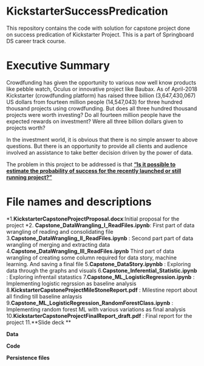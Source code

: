 # KickstarterSuccessPredication
This repository contains the code with solution for capstone project done on success predication of Kickstarter Project. This is a part of Springboard DS career track course.

Executive Summary
==================
Crowdfunding has given the opportunity to various now well know products like pebble watch, Oculus or innovative project like Baubax. As of April-2018 Kickstarter (crowdfunding platform) has raised three billion (3,647,430,067) US dollars from fourteen million people (14,547,043) for three hundred thousand projects using crowdfunding. 
But does all three hundred thousand projects were worth investing?
Do all fourteen million people have the expected rewards on investment? Were all three billion dollars given to projects worth?

In the investment world, it is obvious that there is no simple answer to above questions. But there is an opportunity to provide all clients and audience involved an assistance to take better decision driven by the power of data.   

The problem in this project to be addressed is that <u>**“Is it possible to estimate the probability of success for the recently launched or still running project?”**</u> 


File names and descriptions
===========================
*1.**KickstarterCapstoneProjectProposal.docx**:Initial proposal for the project
*2. **Capstone_DataWrangling_I_ReadFiles.ipynb**: First part of data wrangling of reading and consolidating file
3.**Capstone_DataWrangling_II_ReadFiles.ipynb** : Second part part of data wrangling of merging and extracting data 
4.**Capstone_DataWrangling_III_ReadFiles.ipynb** Third part of data wrangling of creating some column required for data story, machine learning. And saving a final file
5.**Capstone_DataStory.ipynbb** : Exploring data through the graphs and visuals
6.**Capstone_Inferential_Statistic.ipynb** : Exploring infrentail statastics 
7.**Capstone_ML_LogisticRegression.ipynb** : Implementing logistic regrssion as baseline analysis
8.**KickstarterCapstoneProjectMileStoneReport.pdf** : Milestine report about all finding till baseline anlaysis
9.**Capstone_ML_LogisticRegression_RandomForestClass.ipynb** : Implementing random forest ML with various variations as final analysis
10.**KickstarterCapstoneProjectFinalReport_draft.pdf** : Final report for the project
11.**Slide deck **


**Data**


**Code**


**Persistence files**

